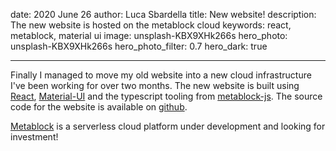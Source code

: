 date: 2020 June 26
author: Luca Sbardella
title: New website!
description: The new website is hosted on the metablock cloud
keywords: react, metablock, material ui
image: unsplash-KBX9XHk266s
hero_photo: unsplash-KBX9XHk266s
hero_photo_filter: 0.7
hero_dark: true

---

Finally I managed to move my old website into a new cloud infrastructure I've been working for over two months.
The new website is built using [React](https://reactjs.org/), [Material-UI](https://material-ui.com/) and
the typescript tooling from [metablock-js](https://github.com/quantmind/metablock-js).
The source code for the website is available on [github](https://github.com/lsbardel/lucasbardella.com).

[Metablock](https://metablock.io/) is a serverless cloud platform under development and looking for investment!
